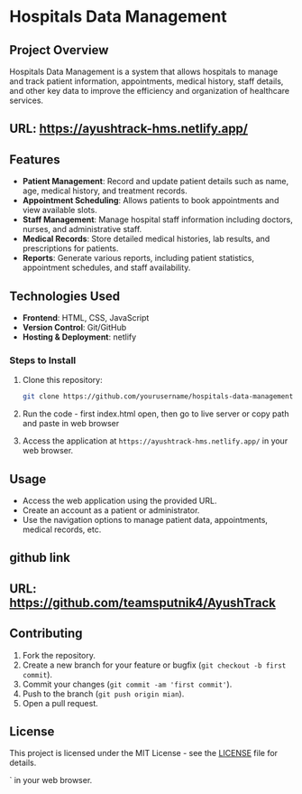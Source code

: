 # Hospitals Data Management

## Project Overview

Hospitals Data Management is a system that allows hospitals to manage and track patient information, appointments, medical history, staff details, and other key data to improve the efficiency and organization of healthcare services.
## URL: https://ayushtrack-hms.netlify.app/

## Features

- **Patient Management**: Record and update patient details such as name, age, medical history, and treatment records.
- **Appointment Scheduling**: Allows patients to book appointments and view available slots.
- **Staff Management**: Manage hospital staff information including doctors, nurses, and administrative staff.
- **Medical Records**: Store detailed medical histories, lab results, and prescriptions for patients.
- **Reports**: Generate various reports, including patient statistics, appointment schedules, and staff availability.

## Technologies Used

- **Frontend**: HTML, CSS, JavaScript 
- **Version Control**: Git/GitHub
- **Hosting & Deployment**: netlify

### Steps to Install

1. Clone this repository:
    ```bash
    git clone https://github.com/yourusername/hospitals-data-management.git
    ```

2. Run the code - first index.html open, then go to live server or copy path and paste in web browser

3. Access the application at `https://ayushtrack-hms.netlify.app/` in your web browser.

## Usage

- Access the web application using the provided URL.
- Create an account as a patient or administrator.
- Use the navigation options to manage patient data, appointments, medical records, etc.

## github link
## URL: https://github.com/teamsputnik4/AyushTrack

## Contributing

1. Fork the repository.
2. Create a new branch for your feature or bugfix (`git checkout -b first commit`).
3. Commit your changes (`git commit -am 'first commit'`).
4. Push to the branch (`git push origin mian`).
5. Open a pull request.

## License

This project is licensed under the MIT License - see the [LICENSE](LICENSE) file for details.

` in your web browser.

